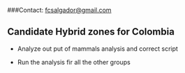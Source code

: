 ###Contact: fcsalgador@gmail.com

## **Candidate Hybrid zones for Colombia**

- Analyze out put of mammals analysis and correct script

- Run the analysis fir all the other groups  
